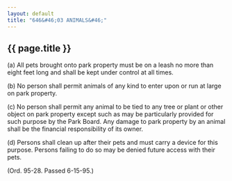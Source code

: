 ```yaml
---
layout: default 
title: "646&#46;03 ANIMALS&#46;"
---
```


{{ page.title }}
----------------

​(a) All pets brought onto park property must be on a leash no more than
eight feet long and shall be kept under control at all times.

​(b) No person shall permit animals of any kind to enter upon or run at
large on park property.

​(c) No person shall permit any animal to be tied to any tree or plant
or other object on park property except such as may be particularly
provided for such purpose by the Park Board. Any damage to park property
by an animal shall be the financial responsibility of its owner.

​(d) Persons shall clean up after their pets and must carry a device for
this purpose. Persons failing to do so may be denied future access with
their pets.

(Ord. 95-28. Passed 6-15-95.)
